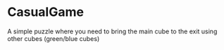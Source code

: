 # CasualGame
A simple puzzle where you need to bring the main cube to the exit using other cubes (green/blue cubes)

